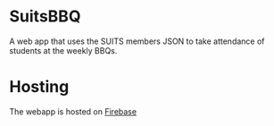 # SuitsBBQ
A web app that uses the SUITS members JSON to take attendance of students at the weekly BBQs.

# Hosting
The webapp is hosted on [Firebase](https://suits-bbq.firebaseapp.com/)


